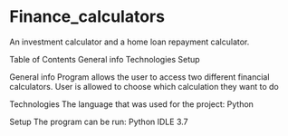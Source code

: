 # Finance_calculators
An investment calculator and a home loan repayment calculator.

Table of Contents
General info
Technologies
Setup

General info
Program allows the user to access two different financial calculators.  User is allowed to choose which calculation they want to do

Technologies
The language that was used for the project:
Python 

Setup
The program can be run:
Python
IDLE 3.7
